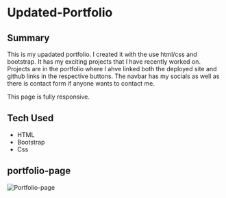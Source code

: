 # Updated-Portfolio
## Summary


This is my upadated portfolio. I created it with the use html/css and bootstrap. It has my exciting projects that I have recently worked on. Projects are in the portfolio where I ahve linked both the deployed site and github links in the respective buttons. The navbar has my socials as well as there is contact form if anyone wants to contact me.

This page is fully responsive.


## Tech Used
* HTML
* Bootstrap
* Css 



## portfolio-page

![Portfolio-page](https://shiprad25.github.io/Updated-Portfolio/)
